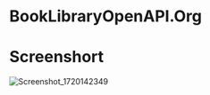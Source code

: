 # BookLibraryOpenAPI.Org
# Screenshort

![Screenshot_1720142349](https://github.com/PisethPT/.NetMAUIBookLibraryOpenAPI.Org/assets/141244421/b80db375-6483-48a1-8f08-fa67bde128a3)

